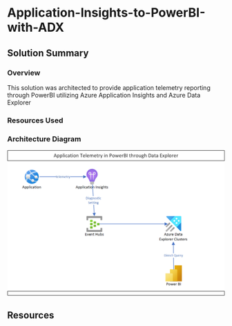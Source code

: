 # Application-Insights-to-PowerBI-with-ADX

## Solution Summary
### Overview
This solution was architected to provide application telemetry reporting through PowerBI utilizing Azure Application Insights and Azure Data Explorer

### Resources Used

### Architecture Diagram
![Solution Architecture](https://github.com/rosscouldrey/Application-Insights-to-PowerBI-with-ADX/blob/2633b6ac066e5f6f39fc53035cf62c853041dbfa/Images/AppInsights%20to%20PowerBI%20using%20ADX%20Architecture.png)

## Resources
